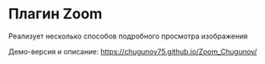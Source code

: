 # Плагин Zoom

Реализует несколько способов подробного просмотра изображения

Демо-версия и описание: https://chugunov75.github.io/Zoom_Chugunov/
